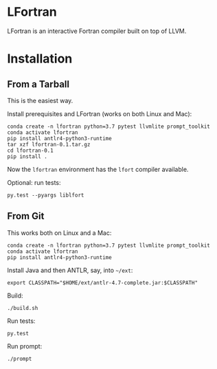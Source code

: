 # LFortran

LFortran is an interactive Fortran compiler built on top of LLVM.

# Installation

## From a Tarball

This is the easiest way.

Install prerequisites and LFortran (works on both Linux and Mac):
```
conda create -n lfortran python=3.7 pytest llvmlite prompt_toolkit
conda activate lfortran
pip install antlr4-python3-runtime
tar xzf lfortran-0.1.tar.gz
cd lfortran-0.1
pip install .
```

Now the `lfortran` environment has the `lfort` compiler available.

Optional: run tests:
```
py.test --pyargs liblfort
```


## From Git

This works both on Linux and a Mac:

```
conda create -n lfortran python=3.7 pytest llvmlite prompt_toolkit
conda activate lfortran
pip install antlr4-python3-runtime
```

Install Java and then ANTLR, say, into `~/ext`:
```
export CLASSPATH="$HOME/ext/antlr-4.7-complete.jar:$CLASSPATH"
```

Build:
```
./build.sh
```

Run tests:

```
py.test
```

Run prompt:
```
./prompt
```
